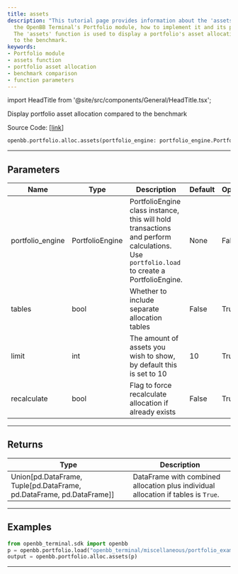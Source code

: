 ```yaml
---
title: assets
description: "This tutorial page provides information about the 'assets' function in"
  the OpenBB Terminal's Portfolio module, how to implement it and its parameters.
  The 'assets' function is used to display a portfolio's asset allocation as compared
  to the benchmark.
keywords:
- Portfolio module
- assets function
- portfolio asset allocation
- benchmark comparison
- function parameters
---
```


import HeadTitle from '@site/src/components/General/HeadTitle.tsx';

<HeadTitle title="portfolio.alloc.assets - Reference | OpenBB SDK Docs" />

Display portfolio asset allocation compared to the benchmark

Source Code: [[link](https://github.com/OpenBB-finance/OpenBBTerminal/tree/main/openbb_terminal/portfolio/portfolio_model.py#L770)]

```python
openbb.portfolio.alloc.assets(portfolio_engine: portfolio_engine.PortfolioEngine, tables: bool = False, limit: int = 10, recalculate: bool = False)
```

---

## Parameters

| Name | Type | Description | Default | Optional |
| ---- | ---- | ----------- | ------- | -------- |
| portfolio_engine | PortfolioEngine | PortfolioEngine class instance, this will hold transactions and perform calculations.<br/>Use `portfolio.load` to create a PortfolioEngine. | None | False |
| tables | bool | Whether to include separate allocation tables | False | True |
| limit | int | The amount of assets you wish to show, by default this is set to 10 | 10 | True |
| recalculate | bool | Flag to force recalculate allocation if already exists | False | True |


---

## Returns

| Type | Description |
| ---- | ----------- |
| Union[pd.DataFrame, Tuple[pd.DataFrame, pd.DataFrame, pd.DataFrame]] | DataFrame with combined allocation plus individual allocation if tables is `True`. |
---

## Examples

```python
from openbb_terminal.sdk import openbb
p = openbb.portfolio.load("openbb_terminal/miscellaneous/portfolio_examples/holdings/example.csv")
output = openbb.portfolio.alloc.assets(p)
```

---
